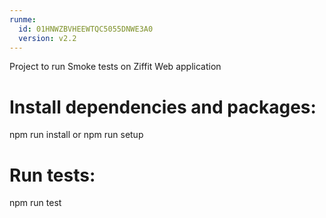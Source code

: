 ```yaml
---
runme:
  id: 01HNWZBVHEEWTQC5055DNWE3A0
  version: v2.2
---
```


Project to run Smoke tests on Ziffit Web application
# Install dependencies and packages:
npm run install or npm run setup

# Run tests:
npm run test